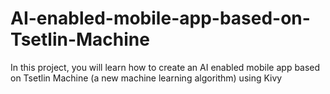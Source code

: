 # AI-enabled-mobile-app-based-on-Tsetlin-Machine
In this project, you will learn how to create an AI enabled mobile app based on Tsetlin Machine (a new machine learning algorithm) using Kivy

